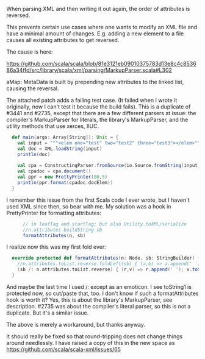 When parsing XML and then writing it out again, the order of attributes is reversed.

This prevents certain use cases where one wants to modify an XML file and have a minimal amount of changes. E.g. adding a new element to a file causes all existing attributes to get reversed.

The cause is here:

https://github.com/scala/scala/blob/81e3121eb09010375783d13e8c4c853686a34ffd/src/library/scala/xml/parsing/MarkupParser.scala#L302

aMap: MetaData is built by prepending new attributes to the linked list, causing the reversal.

The attached patch adds a failing test case. (It failed when I wrote it originally, now I can't test it because the build fails).
This is a duplicate of #3441 and #2735, except that there are a few different parsers at issue: the compiler's MarkupParser for literals, the library's MarkupParser, and the utility methods that use xerces, IIUC.
```scala
  def main(args: Array[String]): Unit = {
    val input = """<elem one="test" two="test2" three="test3"></elem>"""
    val doc = XML.loadString(input)
    println(doc)
    
    val cpa = ConstructingParser.fromSource(io.Source.fromString(input), preserveWS = true)
    val cpadoc = cpa.document()
    val ppr = new PrettyPrinter(80,5)
    println(ppr.format(cpadoc.docElem))
  }
```
I remember this issue from the first Scala code I ever wrote, but I haven't used XML since then, so bear with me.  My solution was a hook in PrettyPrinter for formatting attributes:
```scala
      // in leafTag and startTag; but also Utility.toXML/serialize
      //n.attributes buildString sb
      formatAttributes(n, sb)
```
I realize now this was my first fold ever:
```scala
  override protected def formatAttributes(n: Node, sb: StringBuilder) {
    //n.attributes.toList.reverse.foldLeft(sb) { (a,b) => a.append(' '); b.toString1(a); a }
    (sb /: n.attributes.toList.reverse) { (r,v) => r.append(' '); v.toString1(r); r }
  }
```
And maybe the last time I used /: except as an emoticon.  I see toString1 is protected now, so cut/paste that, too.  I don't know if such a formatAttributes hook is worth it?
Yes, this is about the library's MarkupParser, see description. #2735 was about the compiler's literal parser, so this is not a duplicate. But it's a similar issue.

The above is merely a workaround, but thanks anyway.

It should really be fixed so that round-tripping does not change things around needlessly.
I have raised a copy of this in the new space as https://github.com/scala/scala-xml/issues/65
